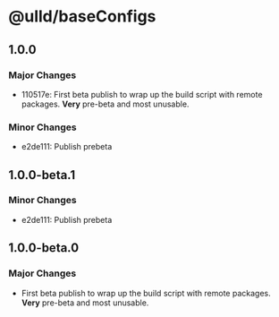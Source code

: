 # @ulld/baseConfigs

## 1.0.0

### Major Changes

- 110517e: First beta publish to wrap up the build script with remote packages. **Very** pre-beta and most unusable.

### Minor Changes

- e2de111: Publish prebeta

## 1.0.0-beta.1

### Minor Changes

- e2de111: Publish prebeta

## 1.0.0-beta.0

### Major Changes

- First beta publish to wrap up the build script with remote packages. **Very** pre-beta and most unusable.
